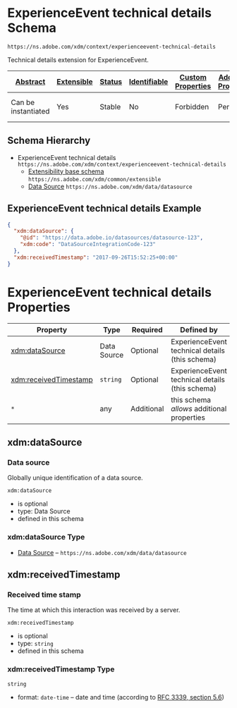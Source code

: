 
# ExperienceEvent technical details Schema

```
https://ns.adobe.com/xdm/context/experienceevent-technical-details
```

Technical details extension for ExperienceEvent.

| [Abstract](../../abstract.md) | [Extensible](../../extensions.md) | [Status](../../status.md) | [Identifiable](../../id.md) | [Custom Properties](../../extensions.md) | [Additional Properties](../../extensions.md) | Defined In |
|-------------------------------|-----------------------------------|---------------------------|-----------------------------|------------------------------------------|----------------------------------------------|------------|
| Can be instantiated | Yes | Stable | No | Forbidden | Permitted | [context/experienceevent-technical-details.schema.json](context/experienceevent-technical-details.schema.json) |
## Schema Hierarchy

* ExperienceEvent technical details `https://ns.adobe.com/xdm/context/experienceevent-technical-details`
  * [Extensibility base schema](../common/extensible.schema.md) `https://ns.adobe.com/xdm/common/extensible`
  * [Data Source](../data/datasource.schema.md) `https://ns.adobe.com/xdm/data/datasource`


## ExperienceEvent technical details Example
```json
{
  "xdm:dataSource": {
    "@id": "https://data.adobe.io/datasources/datasource-123",
    "xdm:code": "DataSourceIntegrationCode-123"
  },
  "xdm:receivedTimestamp": "2017-09-26T15:52:25+00:00"
}
```

# ExperienceEvent technical details Properties

| Property | Type | Required | Defined by |
|----------|------|----------|------------|
| [xdm:dataSource](#xdmdatasource) | Data Source | Optional | ExperienceEvent technical details (this schema) |
| [xdm:receivedTimestamp](#xdmreceivedtimestamp) | `string` | Optional | ExperienceEvent technical details (this schema) |
| `*` | any | Additional | this schema *allows* additional properties |

## xdm:dataSource
### Data source

Globally unique identification of a data source.

`xdm:dataSource`
* is optional
* type: Data Source
* defined in this schema

### xdm:dataSource Type


* [Data Source](../data/datasource.schema.md) – `https://ns.adobe.com/xdm/data/datasource`





## xdm:receivedTimestamp
### Received time stamp

The time at which this interaction was received by a server.

`xdm:receivedTimestamp`
* is optional
* type: `string`
* defined in this schema

### xdm:receivedTimestamp Type


`string`
* format: `date-time` – date and time (according to [RFC 3339, section 5.6](http://tools.ietf.org/html/rfc3339))





